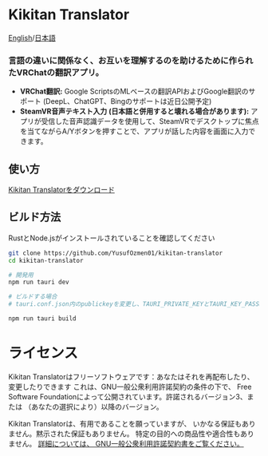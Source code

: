 # Kikitan Translator
[English](https://github.com/YusufOzmen01/kikitan-translator)/[日本語](https://github.com/YusufOzmen01/kikitan-translator/blob/main/README_jp.md)

### 言語の違いに関係なく、お互いを理解するのを助けるために作られたVRChatの翻訳アプリ。

- **VRChat翻訳:** Google ScriptsのMLベースの翻訳APIおよびGoogle翻訳のサポート (DeepL、ChatGPT、Bingのサポートは近日公開予定)
- **SteamVR音声テキスト入力 (日本語と併用すると壊れる場合があります):** アプリが受信した音声認識データを使用して、SteamVRでデスクトップに焦点を当てながらA/Yボタンを押すことで、アプリが話した内容を画面に入力できます。

## 使い方
[Kikitan Translatorをダウンロード](https://github.com/YusufOzmen01/kikitan-translator/releases)

## ビルド方法

RustとNode.jsがインストールされていることを確認してください

```sh
git clone https://github.com/YusufOzmen01/kikitan-translator
cd kikitan-translator

# 開発用
npm run tauri dev

# ビルドする場合
# tauri.conf.json内のpublickeyを変更し、TAURI_PRIVATE_KEYとTAURI_KEY_PASSWORD環境変数を割り当てることを確認してください（これらの生成方法についてはtauriのwikiを参照してください）

npm run tauri build
```

# ライセンス

Kikitan Translatorはフリーソフトウェアです：あなたはそれを再配布したり、変更したりできます
これは、GNU一般公衆利用許諾契約の条件の下で、
Free Software Foundationによって公開されています。許諾されるバージョン3、または
（あなたの選択により）以降のバージョン。

Kikitan Translatorは、有用であることを願っていますが、
いかなる保証もありません。黙示された保証もありません。
特定の目的への商品性や適合性もありません。 [詳細については、
GNU一般公衆利用許諾契約書をご覧ください。](https://www.gnu.org/licenses/gpl-3.0.en.html)